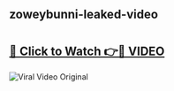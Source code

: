 ## zoweybunni-leaked-video 

# <h2><a href="http://freeplayer.one?title=zoweybunni-leaked-video&ref=21J">🔗 Click to Watch 👉🔴 VIDEO</a></h2>

<a href="http://freeplayer.one?title=zoweybunni-leaked-video&ref=21J" rel="nofollow" data-target="animated-image.originalLink"><img src="https://i.ibb.co.com/xMMVF88/686577567.gif" alt="Viral Video Original" style="max-width: 100%; display: inline-block;" data-target="animated-image.originalImage"></a>

